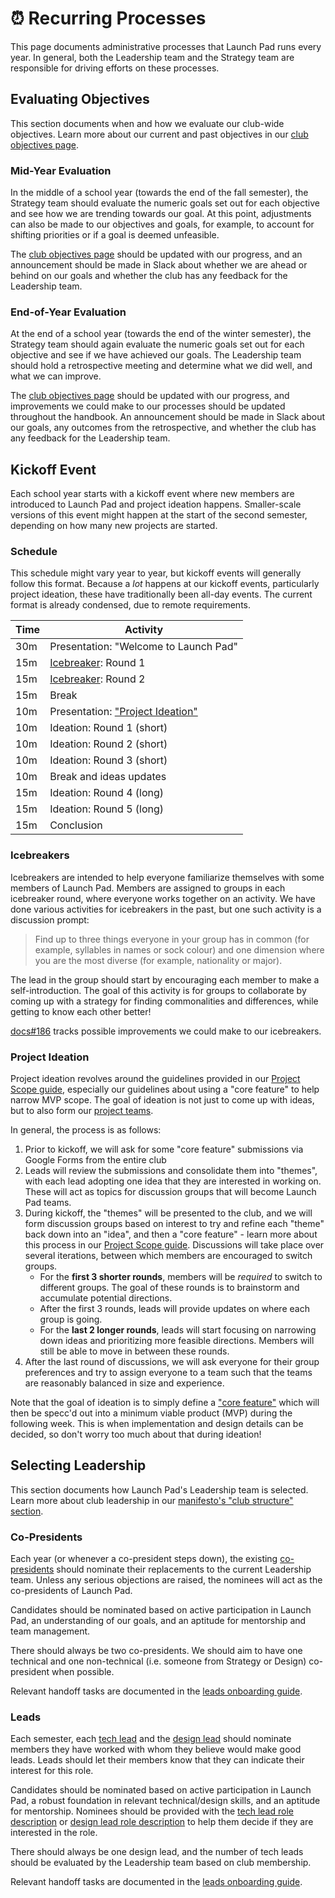 # ⏰ Recurring Processes

This page documents administrative processes that Launch Pad runs every year. In general, both the Leadership team and the Strategy team are responsible for driving efforts on these processes.

## Evaluating Objectives

This section documents when and how we evaluate our club-wide objectives. Learn more about our current and past objectives in our [club objectives page](/handbook/strategy/objectives.md).

### Mid-Year Evaluation

In the middle of a school year (towards the end of the fall semester), the Strategy team should evaluate the numeric goals set out for each objective and see how we are trending towards our goal. At this point, adjustments can also be made to our objectives and goals, for example, to account for shifting priorities or if a goal is deemed unfeasible.

The [club objectives page](/handbook/strategy/objectives.md) should be updated with our progress, and an announcement should be made in Slack about whether we are ahead or behind on our goals and whether the club has any feedback for the Leadership team.

### End-of-Year Evaluation

At the end of a school year (towards the end of the winter semester), the Strategy team should again evaluate the numeric goals set out for each objective and see if we have achieved our goals. The Leadership team should hold a retrospective meeting and determine what we did well, and what we can improve.

The [club objectives page](/handbook/strategy/objectives.md) should be updated with our progress, and improvements we could make to our processes should be updated throughout the handbook. An announcement should be made in Slack about our goals, any outcomes from the retrospective, and whether the club has any feedback for the Leadership team.

## Kickoff Event

Each school year starts with a kickoff event where new members are introduced to Launch Pad and project ideation happens. Smaller-scale versions of this event might happen at the start of the second semester, depending on how many new projects are started.

### Schedule

This schedule might vary year to year, but kickoff events will generally follow this format. Because a _lot_ happens at our kickoff events, particularly project ideation, these have traditionally been all-day events. The current format is already condensed, due to remote requirements.

| Time | Activity                                              |
| ---- | ----------------------------------------------------- |
| 30m  | Presentation: "Welcome to Launch Pad"                 |
| 15m  | [Icebreaker](#icebreakers): Round 1                   |
| 15m  | [Icebreaker](#icebreakers): Round 2                   |
| 15m  | Break                                                 |
| 10m  | Presentation: ["Project Ideation"](#project-ideation) |
| 10m  | Ideation: Round 1 (short)                             |
| 10m  | Ideation: Round 2 (short)                             |
| 10m  | Ideation: Round 3 (short)                             |
| 10m  | Break and ideas updates                               |
| 15m  | Ideation: Round 4 (long)                              |
| 15m  | Ideation: Round 5 (long)                              |
| 15m  | Conclusion                                            |

### Icebreakers

Icebreakers are intended to help everyone familiarize themselves with some members of Launch Pad. Members are assigned to groups in each icebreaker round, where everyone works together on an activity. We have done various activities for icebreakers in the past, but one such activity is a discussion prompt:

> Find up to three things everyone in your group has in common (for example, syllables in names or sock colour) and one dimension where you are the most diverse (for example, nationality or major).

The lead in the group should start by encouraging each member to make a self-introduction. The goal of this activity is for groups to collaborate by coming up with a strategy for finding commonalities and differences, while getting to know each other better!

[docs#186](https://github.com/ubclaunchpad/docs/issues/186) tracks possible improvements we could make to our icebreakers.

### Project Ideation

Project ideation revolves around the guidelines provided in our [Project Scope guide](/handbook/project-management/scope.md), especially our guidelines about using a "core feature" to help narrow MVP scope. The goal of ideation is not just to come up with ideas, but to also form our [project teams](/handbook/manifesto.md#project-teams).

In general, the process is as follows:

1. Prior to kickoff, we will ask for some "core feature" submissions via Google Forms from the entire club
2. Leads will review the submissions and consolidate them into "themes", with each lead adopting one idea that they are interested in working on. These will act as topics for discussion groups that will become Launch Pad teams.
3. During kickoff, the "themes" will be presented to the club, and we will form discussion groups based on interest to try and refine each "theme" back down into an "idea", and then a "core feature" - learn more about this process in our [Project Scope guide](/handbook/project-management/scope.md#ideation). Discussions will take place over several iterations, between which members are encouraged to switch groups.
   - For the **first 3 shorter rounds**, members will be _required_ to switch to different groups. The goal of these rounds is to brainstorm and accumulate potential directions.
   - After the first 3 rounds, leads will provide updates on where each group is going.
   - For the **last 2 longer rounds**, leads will start focusing on narrowing down ideas and prioritizing more feasible directions. Members will still be able to move in between these rounds.
4. After the last round of discussions, we will ask everyone for their group preferences and try to assign everyone to a team such that the teams are reasonably balanced in size and experience.

Note that the goal of ideation is to simply define a ["core feature"](/handbook/project-management/scope.md#core-feature-and-the-mvp) which will then be specc'd out into a minimum viable product (MVP) during the following week. This is when implementation and design details can be decided, so don't worry too much about that during ideation!

## Selecting Leadership

This section documents how Launch Pad's Leadership team is selected. Learn more about club leadership in our [manifesto's "club structure" section](/handbook/manifesto.md#club-structure).

### Co-Presidents

Each year (or whenever a co-president steps down), the existing [co-presidents](/handbook/manifesto.md#co-presidents) should nominate their replacements to the current Leadership team. Unless any serious objections are raised, the nominees will act as the co-presidents of Launch Pad.

Candidates should be nominated based on active participation in Launch Pad, an understanding of our goals, and an aptitude for mentorship and team management.

There should always be two co-presidents. We should aim to have one technical and one non-technical (i.e. someone from Strategy or Design) co-president when possible.

Relevant handoff tasks are documented in the [leads onboarding guide](/handbook/onboarding/leads.md).

### Leads

Each semester, each [tech lead](/handbook/manifesto.md#project-teams) and the [design lead](/handbook/manifesto.md#design-team) should nominate members they have worked with whom they believe would make good leads.
Leads should let their members know that they can indicate their interest for this role.

Candidates should be nominated based on active participation in Launch Pad, a robust foundation in relevant technical/design skills, and an aptitude for mentorship. Nominees should be provided with the [tech lead role description](/handbook/recruitment/tech-lead.md) or [design lead role description](/handbook/recruitment/design-lead.md) to help them decide if they are interested in the role.

There should always be one design lead, and the number of tech leads should be evaluated by the Leadership team based on club membership.

Relevant handoff tasks are documented in the [leads onboarding guide](/handbook/onboarding/leads.md).
